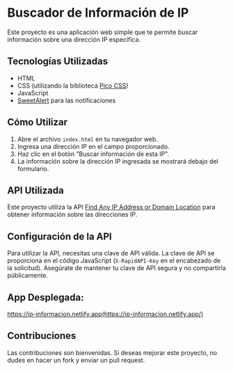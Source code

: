# Buscador de Información de IP

Este proyecto es una aplicación web simple que te permite buscar información sobre una dirección IP específica.

## Tecnologías Utilizadas

- HTML
- CSS (utilizando la biblioteca [Pico CSS](https://picocss.com/))
- JavaScript
- [SweetAlert](https://sweetalert.js.org/) para las notificaciones

## Cómo Utilizar

1. Abre el archivo `index.html` en tu navegador web.
2. Ingresa una dirección IP en el campo proporcionado.
3. Haz clic en el botón "Buscar información de esta IP".
4. La información sobre la dirección IP ingresada se mostrará debajo del formulario.

## API Utilizada

Este proyecto utiliza la API [Find Any IP Address or Domain Location](https://rapidapi.com/apilayernet/api/find-any-ip-address-or-domain-location-world-wide) para obtener información sobre las direcciones IP.

## Configuración de la API

Para utilizar la API, necesitas una clave de API válida. La clave de API se proporciona en el código JavaScript (`X-RapidAPI-Key` en el encabezado de la solicitud). Asegúrate de mantener tu clave de API segura y no compartirla públicamente.

## App Desplegada:
https://ip-informacion.netlify.app(https://ip-informacion.netlify.app/)

## Contribuciones

Las contribuciones son bienvenidas. Si deseas mejorar este proyecto, no dudes en hacer un fork y enviar un pull request.
